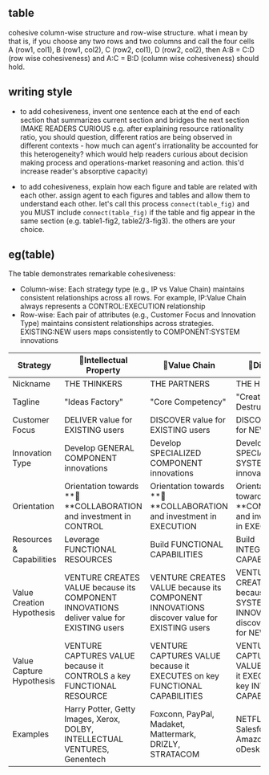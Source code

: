 ## table
cohesive column-wise structure and row-wise structure. what i mean by that is, if you choose any two rows and two columns and call the four cells A (row1, col1), B (row1, col2), C (row2, col1), D (row2, col2), then A:B = C:D (row wise cohesiveness) and A:C = B:D (column wise cohesiveness) should hold.

## writing style
- to add cohesiveness, invent one sentence each at the end of each section that summarizes current section and bridges the next section (MAKE READERS CURIOUS e.g. after explaining resource rationality ratio, you should question, different ratios are being observed in different contexts - how much can agent's irrationality be accounted for this heterogeneity? which would help readers curious about decision making process and operations-market reasoning and action. this'd increase reader's absorptive capacity)

- to add cohesiveness, explain how each figure and table are related with each other. assign agent to each figures and tables and allow them to understand each other. let's call this process `connect(table_fig)` and you MUST include `connect(table_fig)` if the table and fig appear in the same section (e.g. table1-fig2, table2/3-fig3). the others are your choice.

## eg(table)

The table demonstrates remarkable cohesiveness:
- Column-wise: Each strategy type (e.g., IP vs Value Chain) maintains consistent relationships across all rows. For example, IP:Value Chain always represents a CONTROL:EXECUTION relationship
- Row-wise: Each pair of attributes (e.g., Customer Focus and Innovation Type) maintains consistent relationships across strategies. EXISTING:NEW users maps consistently to COMPONENT:SYSTEM innovations

| Strategy                                         | 🦠Intellectual Property                                                                  | 🐬Value Chain                                                                             | 🐅Disruptor                                                                       | 🐘Architectural                                                                  |
| ------------------------------------------------ | ---------------------------------------------------------------------------------------- | ----------------------------------------------------------------------------------------- | --------------------------------------------------------------------------------- | -------------------------------------------------------------------------------- |
| Nickname                                         | THE THINKERS                                                                             | THE PARTNERS                                                                              | THE HUSTLERS                                                                      | THE BUILDERS                                                                     |
| Tagline                                          | "Ideas Factory"                                                                          | "Core Competency"                                                                         | "Creative Destruction"                                                            | "Zero to One"                                                                    |
| Customer Focus                                   | DELIVER value for EXISTING users                                                         | DISCOVER value for EXISTING users                                                         | DISCOVER value for NEW users                                                      | DELIVER value for NEW users                                                      |
| Innovation Type                                  | Develop GENERAL COMPONENT innovations                                                    | Develop SPECIALIZED COMPONENT innovations                                                 | Develop SPECIALIZED SYSTEM innovations                                            | Develop GENERAL SYSTEM innovations                                               |
| Orientation                                      | Orientation towards **👥**COLLABORATION and investment in CONTROL                        | Orientation towards **👥**COLLABORATION and investment in EXECUTION                       | Orientation towards **🥷**COMPETITION and investment in EXECUTION                 | Orientation towards **🥷**COMPETITION and investment in CONTROL                  |
| Resources & Capabilities                         | Leverage FUNCTIONAL RESOURCES                                                            | Build FUNCTIONAL CAPABILITIES                                                             | Build INTEGRATED CAPABILITIES                                                     | Leverage INTEGRATED RESOURCES                                                    |
| Value Creation Hypothesis                        | VENTURE CREATES VALUE because its COMPONENT INNOVATIONS deliver value for EXISTING users | VENTURE CREATES VALUE because its COMPONENT INNOVATIONS discover value for EXISTING users | VENTURE CREATES VALUE because its SYSTEM INNOVATIONS discover value for NEW users | VENTURE CREATES VALUE because its SYSTEM INNOVATIONS deliver value for NEW users |
| Value Capture Hypothesis                         | VENTURE CAPTURES VALUE because it CONTROLS a key FUNCTIONAL RESOURCE                     | VENTURE CAPTURES VALUE because it EXECUTES on key FUNCTIONAL CAPABILITIES                 | VENTURE CAPTURES VALUE because it EXECUTES on key INTEGRATED CAPABILITIES         | VENTURE CAPTURES VALUE because it CONTROLS a key INTEGRATED RESOURCE             |
| Examples                                         | Harry Potter, Getty Images, Xerox, DOLBY, INTELLECTUAL VENTURES, Genentech               | Foxconn, PayPal, Madaket, Mattermark, DRIZLY, STRATACOM                                   | NETFLIX, Zipcar, Salesforce, Amazon, Skype, oDesk                                 | Facebook, AngelList, eBay, Ford, Etsy, Dell                                      |

